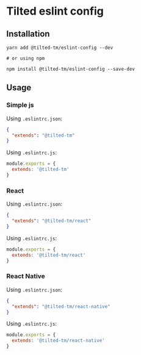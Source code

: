 # Tilted eslint config

## Installation

```shell script
yarn add @tilted-tm/eslint-config --dev

# or using npm

npm install @tilted-tm/eslint-config --save-dev
```

## Usage

### Simple js
Using `.eslintrc.json`:
```json
{
  "extends": "@tilted-tm"
}
```

Using `.eslintrc.js`:
```javascript
module.exports = {
  extends: '@tilted-tm'
}
```

### React
Using `.eslintrc.json`:
```json
{
  "extends": "@tilted-tm/react"
}
```

Using `.eslintrc.js`:
```javascript
module.exports = {
  extends: '@tilted-tm/react'
}
```


### React Native
Using `.eslintrc.json`:
```json
{
  "extends": "@tilted-tm/react-native"
}
```

Using `.eslintrc.js`:
```javascript
module.exports = {
  extends: '@tilted-tm/react-native'
}
```
